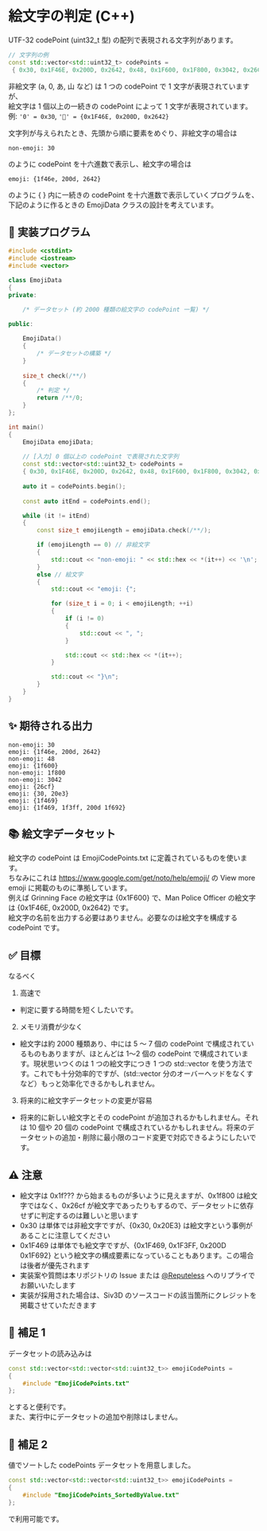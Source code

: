 # 絵文字の判定 (C++)
UTF-32 codePoint (uint32_t 型) の配列で表現される文字列があります。  
```cpp
// 文字列の例
const std::vector<std::uint32_t> codePoints =
 { 0x30, 0x1F46E, 0x200D, 0x2642, 0x48, 0x1F600, 0x1F800, 0x3042, 0x26CF, 0x30, 0x20E3, 0x1F469, 0x1F469, 0x1F3FF, 0x200D, 0x1F692 };
```
非絵文字 (a, 0, あ, 山 など) は 1 つの codePoint で 1 文字が表現されていますが、  
絵文字は 1 個以上の一続きの codePoint によって 1 文字が表現されています。  
例: `'0' = 0x30`, `'👮' = {0x1F46E, 0x200D, 0x2642}`  

文字列が与えられたとき、先頭から順に要素をめぐり、非絵文字の場合は
```
non-emoji: 30
```
のように codePoint を十六進数で表示し、絵文字の場合は
```
emoji: {1f46e, 200d, 2642}
```
のように { } 内に一続きの codePoint を十六進数で表示していくプログラムを、  
下記のように作るときの EmojiData クラスの設計を考えています。  

## :construction: 実装プログラム
```cpp
#include <cstdint>
#include <iostream>
#include <vector>

class EmojiData
{
private:

    /* データセット (約 2000 種類の絵文字の codePoint 一覧) */
    
public:

    EmojiData()
    {
        /* データセットの構築 */
    }
    
    size_t check(/**/)
    {
        /* 判定 */
        return /**/0;
    }
};

int main()
{
    EmojiData emojiData;
    
    // [入力] 0 個以上の codePoint で表現された文字列
    const std::vector<std::uint32_t> codePoints =
    { 0x30, 0x1F46E, 0x200D, 0x2642, 0x48, 0x1F600, 0x1F800, 0x3042, 0x26CF, 0x30, 0x20E3, 0x1F469, 0x1F469, 0x1F3FF, 0x200D, 0x1F692 };
   
    auto it = codePoints.begin();
    
    const auto itEnd = codePoints.end();

    while (it != itEnd)
    {
        const size_t emojiLength = emojiData.check(/**/);

        if (emojiLength == 0) // 非絵文字
        {
            std::cout << "non-emoji: " << std::hex << *(it++) << '\n';
        }
        else // 絵文字
        {
            std::cout << "emoji: {";

            for (size_t i = 0; i < emojiLength; ++i)
            {
                if (i != 0)
                {
                    std::cout << ", ";
                }

                std::cout << std::hex << *(it++);
            }

            std::cout << "}\n";
        }
    }
}
```

## :sparkles: 期待される出力
```
non-emoji: 30
emoji: {1f46e, 200d, 2642}
non-emoji: 48
emoji: {1f600}
non-emoji: 1f800
non-emoji: 3042
emoji: {26cf}
emoji: {30, 20e3}
emoji: {1f469}
emoji: {1f469, 1f3ff, 200d 1f692}
```

## :books: 絵文字データセット
絵文字の codePoint は EmojiCodePoints.txt に定義されているものを使います。  
ちなみにこれは https://www.google.com/get/noto/help/emoji/ の View more emoji に掲載のものに準拠しています。  
例えば Grinning Face の絵文字は {0x1F600} で、Man Police Officer の絵文字は {0x1F46E, 0x200D, 0x2642} です。  
絵文字の名前を出力する必要はありません。必要なのは絵文字を構成する codePoint です。  

## :white_check_mark: 目標
なるべく
1. 高速で
- 判定に要する時間を短くしたいです。  

2. メモリ消費が少なく
- 絵文字は約 2000 種類あり、中には 5 ～ 7 個の codePoint で構成されているものもありますが、ほとんどは 1〜2 個の codePoint で構成されています。現状思いつくのは 1 つの絵文字につき 1 つの std::vector を使う方法です。これでも十分効率的ですが、(std::vector 分のオーバーヘッドをなくすなど）もっと効率化できるかもしれません。

3. 将来的に絵文字データセットの変更が容易  
- 将来的に新しい絵文字とその codePoint が追加されるかもしれません。それは 10 個や 20 個の codePoint で構成されているかもしれません。将来のデータセットの追加・削除に最小限のコード変更で対応できるようにしたいです。

## :warning: 注意
- 絵文字は 0x1f??? から始まるものが多いように見えますが、0x1f800 は絵文字ではなく、0x26cf が絵文字であったりもするので、データセットに依存せずに判定するのは難しいと思います
- 0x30 は単体では非絵文字ですが、{0x30, 0x20E3} は絵文字という事例があることに注意してください
- 0x1F469 は単体でも絵文字ですが、{0x1F469, 0x1F3FF, 0x200D 0x1F692} という絵文字の構成要素になっていることもあります。この場合は後者が優先されます
- 実装案や質問は本リポジトリの Issue または [@Reputeless](https://twitter.com/Reputeless) へのリプライでお願いいたします
- 実装が採用された場合は、Siv3D のソースコードの該当箇所にクレジットを掲載させていただきます

## :notebook: 補足 1
データセットの読み込みは
```cpp
const std::vector<std::vector<std::uint32_t>> emojiCodePoints =
{
    #include "EmojiCodePoints.txt"
};
```
とすると便利です。  
また、実行中にデータセットの追加や削除はしません。

## :notebook: 補足 2
値でソートした codePoints データセットを用意しました。
```cpp
const std::vector<std::vector<std::uint32_t>> emojiCodePoints =
{
    #include "EmojiCodePoints_SortedByValue.txt"
};
```
で利用可能です。

